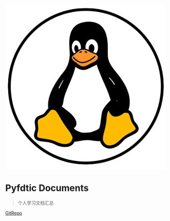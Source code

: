 
![logo](_media/logoicon.png)

# Pyfdtic Documents

> 个人学习文档汇总

[GitRepo](https://github.com/pyfdtic/pyfdtic.github.io.git)